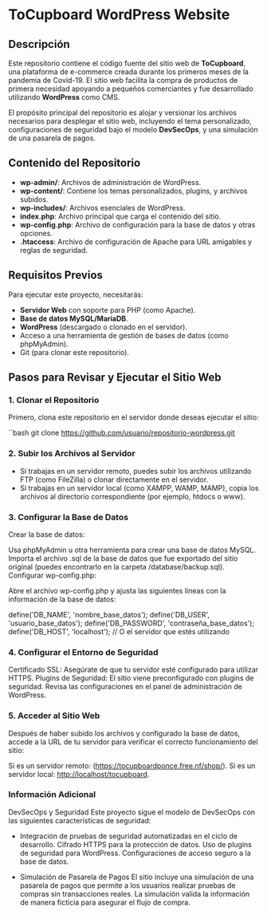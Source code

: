 # ToCupboard WordPress Website

## Descripción

Este repositorio contiene el código fuente del sitio web de **ToCupboard**, una plataforma de e-commerce creada durante los primeros meses de la pandemia de Covid-19. El sitio web facilita la compra de productos de primera necesidad apoyando a pequeños comerciantes y fue desarrollado utilizando **WordPress** como CMS.

El propósito principal del repositorio es alojar y versionar los archivos necesarios para desplegar el sitio web, incluyendo el tema personalizado, configuraciones de seguridad bajo el modelo **DevSecOps**, y una simulación de una pasarela de pagos.

## Contenido del Repositorio

- **wp-admin/**: Archivos de administración de WordPress.
- **wp-content/**: Contiene los temas personalizados, plugins, y archivos subidos.
- **wp-includes/**: Archivos esenciales de WordPress.
- **index.php**: Archivo principal que carga el contenido del sitio.
- **wp-config.php**: Archivo de configuración para la base de datos y otras opciones.
- **.htaccess**: Archivo de configuración de Apache para URL amigables y reglas de seguridad.

## Requisitos Previos

Para ejecutar este proyecto, necesitarás:

- **Servidor Web** con soporte para PHP (como Apache).
- **Base de datos MySQL/MariaDB**.
- **WordPress** (descargado o clonado en el servidor).
- Acceso a una herramienta de gestión de bases de datos (como phpMyAdmin).
- Git (para clonar este repositorio).

## Pasos para Revisar y Ejecutar el Sitio Web

### 1. Clonar el Repositorio

Primero, clona este repositorio en el servidor donde deseas ejecutar el sitio:

``bash
git clone https://github.com/usuario/repositorio-wordpress.git

### 2. Subir los Archivos al Servidor
- Si trabajas en un servidor remoto, puedes subir los archivos utilizando FTP (como FileZilla) o clonar directamente en el servidor.
- Si trabajas en un servidor local (como XAMPP, WAMP, MAMP), copia los archivos al directorio correspondiente (por ejemplo, htdocs o www).

### 3. Configurar la Base de Datos
Crear la base de datos:

Usa phpMyAdmin u otra herramienta para crear una base de datos MySQL.
Importa el archivo .sql de la base de datos que fue exportado del sitio original (puedes encontrarlo en la carpeta /database/backup.sql).
Configurar wp-config.php:

Abre el archivo wp-config.php y ajusta las siguientes líneas con la información de la base de datos:

define('DB_NAME', 'nombre_base_datos');
define('DB_USER', 'usuario_base_datos');
define('DB_PASSWORD', 'contraseña_base_datos');
define('DB_HOST', 'localhost'); // O el servidor que estés utilizando

### 4. Configurar el Entorno de Seguridad
Certificado SSL: Asegúrate de que tu servidor esté configurado para utilizar HTTPS.
Plugins de Seguridad: El sitio viene preconfigurado con plugins de seguridad. Revisa las configuraciones en el panel de administración de WordPress.

### 5. Acceder al Sitio Web
Después de haber subido los archivos y configurado la base de datos, accede a la URL de tu servidor para verificar el correcto funcionamiento del sitio:

Si es un servidor remoto: (https://tocupboardponce.free.nf/shop/).
Si es un servidor local: [http://localhost/tocupboard](https://tocupboardponce.free.nf/shop/).

### Información Adicional
DevSecOps y Seguridad
Este proyecto sigue el modelo de DevSecOps con las siguientes características de seguridad:

- Integración de pruebas de seguridad automatizadas en el ciclo de desarrollo.
Cifrado HTTPS para la protección de datos.
Uso de plugins de seguridad para WordPress.
Configuraciones de acceso seguro a la base de datos.

- Simulación de Pasarela de Pagos
El sitio incluye una simulación de una pasarela de pagos que permite a los usuarios realizar pruebas de compras sin transacciones reales. 
La simulación valida la información de manera ficticia para asegurar el flujo de compra.
